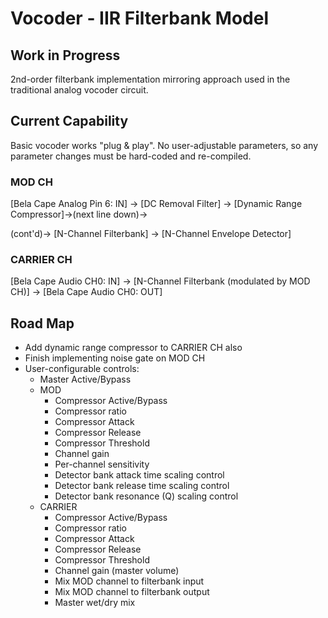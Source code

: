 # Vocoder - IIR Filterbank Model #
## Work in Progress ##
2nd-order filterbank implementation mirroring approach used in the traditional analog vocoder circuit.

## Current Capability ##
Basic vocoder works "plug & play".  No user-adjustable parameters, so any parameter changes must be hard-coded and re-compiled.

### MOD CH ### 

[Bela Cape Analog Pin 6: IN] -> [DC Removal Filter] -> [Dynamic Range Compressor]->(next line down)->

(cont'd)-> [N-Channel Filterbank] -> [N-Channel Envelope Detector] 

### CARRIER CH ### 

[Bela Cape Audio CH0: IN] -> [N-Channel Filterbank (modulated by MOD CH)] -> [Bela Cape Audio CH0: OUT] 

## Road Map ##
* Add dynamic range compressor to CARRIER CH also
* Finish implementing noise gate on MOD CH
* User-configurable controls:
  * Master Active/Bypass
  * MOD
    * Compressor Active/Bypass
    * Compressor ratio
    * Compressor Attack
    * Compressor Release
    * Compressor Threshold
    * Channel gain
    * Per-channel sensitivity
    * Detector bank attack time scaling control 
    * Detector bank release time scaling control
    * Detector bank resonance (Q) scaling control
  * CARRIER
    * Compressor Active/Bypass
    * Compressor ratio
    * Compressor Attack
    * Compressor Release
    * Compressor Threshold
    * Channel gain (master volume)
    * Mix MOD channel to filterbank input
    * Mix MOD channel to filterbank output
    * Master wet/dry mix


